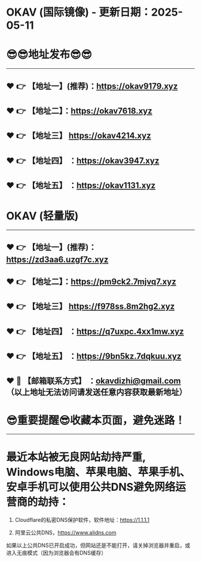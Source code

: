 # OKAV (国际镜像) - 更新日期：2025-05-11
:sunglasses::sunglasses:地址发布:sunglasses::sunglasses:
==
------
:heart: :point_right: 【地址一】(推荐)：https://okav9179.xyz
------
:heart: :point_right: 【地址二】：https://okav7618.xyz
------
:heart: :point_right: 【地址三】 https://okav4214.xyz
-----
:heart: :point_right: 【地址四】 ：https://okav3947.xyz
------
:heart: :point_right: 【地址五】 ：https://okav1131.xyz
------
# OKAV (轻量版)
------
:heart: :point_right: 【地址一】(推荐)：https://zd3aa6.uzgf7c.xyz
------
:heart: :point_right: 【地址二】：https://pm9ck2.7mjvq7.xyz
------
:heart: :point_right: 【地址三】 https://f978ss.8m2hg2.xyz
-----
:heart: :point_right: 【地址四】 ：https://q7uxpc.4xx1mw.xyz
------
:heart: :point_right: 【地址五】 ：https://9bn5kz.7dqkuu.xyz
------------
:heart: :e-mail: 【邮箱联系方式】 ：okavdizhi@gmail.com （以上地址无法访问请发送任意内容获取最新地址）
------
:sunglasses:重要提醒:sunglasses:收藏本页面，避免迷路！
==
------
最近本站被无良网站劫持严重, Windows电脑、苹果电脑、苹果手机、安卓手机可以使用公共DNS避免网络运营商的劫持：
==

1. Cloudflare的私密DNS保护软件，软件地址：https://1.1.1.1

2. 阿里云公共DNS，https://www.alidns.com

如果以上公共DNS已开启成功，但网站还是不能打开，请关掉浏览器并重启，或进入无痕模式（因为浏览器会有DNS缓存）
